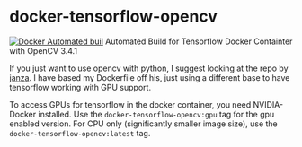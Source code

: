 # docker-tensorflow-opencv
[![Docker Automated buil](https://img.shields.io/docker/automated/fbcotter/docker-tensorflow-opencv.svg)]()
Automated Build for Tensorflow Docker Containter with OpenCV 3.4.1

If you just want to use opencv with python, I suggest looking at the repo by
[janza](https://github.com/janza/docker-python3-opencv). I have based my
Dockerfile off his, just using a different base to have tensorflow working with
GPU support.

To access GPUs for tensorflow in the docker container, you need NVIDIA-Docker
installed. Use the `docker-tensorflow-opencv:gpu` tag for the gpu enabled
version. For CPU only (significantly smaller image size), use the
`docker-tensorflow-opencv:latest` tag.

